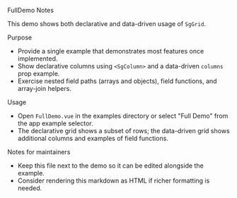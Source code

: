 FullDemo Notes

This demo shows both declarative and data-driven usage of `SgGrid`.

Purpose

- Provide a single example that demonstrates most features once implemented.
- Show declarative columns using `<SgColumn>` and a data-driven `columns` prop example.
- Exercise nested field paths (arrays and objects), field functions, and array-join helpers.

Usage

- Open `FullDemo.vue` in the examples directory or select "Full Demo" from the app example selector.
- The declarative grid shows a subset of rows; the data-driven grid shows additional columns and examples of field functions.

Notes for maintainers

- Keep this file next to the demo so it can be edited alongside the example.
- Consider rendering this markdown as HTML if richer formatting is needed.
